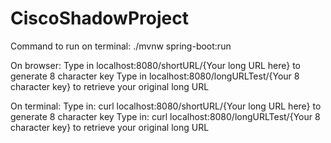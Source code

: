 # CiscoShadowProject

Command to run on terminal: ./mvnw spring-boot:run

On browser: 
Type in localhost:8080/shortURL/{Your long URL here} to generate 8 character key
Type in localhost:8080/longURLTest/{Your 8 character key} to retrieve your original long URL

On terminal: 
Type in: curl localhost:8080/shortURL/{Your long URL here} to generate 8 character key
Type in: curl localhost:8080/longURLTest/{Your 8 character key} to retrieve your original long URL
